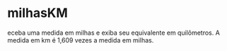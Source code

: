 # milhasKM
eceba uma medida em milhas e exiba seu equivalente em quilômetros. A medida em km é 1,609 vezes a medida em milhas.
